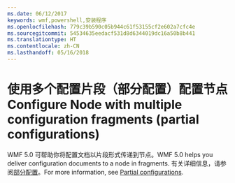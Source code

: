 ```yaml
---
ms.date: 06/12/2017
keywords: wmf,powershell,安装程序
ms.openlocfilehash: 779c39b590c05b944c61f53155cf2e602a7cfc4e
ms.sourcegitcommit: 54534635eedacf531d8d6344019dc16a50b8b441
ms.translationtype: HT
ms.contentlocale: zh-CN
ms.lasthandoff: 05/16/2018
---
```

# <a name="configure-node-with-multiple-configuration-fragments-partial-configurations"></a><span data-ttu-id="53279-102">使用多个配置片段（部分配置）配置节点</span><span class="sxs-lookup"><span data-stu-id="53279-102">Configure Node with multiple configuration fragments (partial configurations)</span></span>

<span data-ttu-id="53279-103">WMF 5.0 可帮助你将配置文档以片段形式传递到节点。</span><span class="sxs-lookup"><span data-stu-id="53279-103">WMF 5.0 helps you deliver configuration documents to a node in fragments.</span></span> <span data-ttu-id="53279-104">有关详细信息，请参阅[部分配置](https://msdn.microsoft.com/powershell/dsc/partialconfigs)。</span><span class="sxs-lookup"><span data-stu-id="53279-104">For more information, see [Partial configurations](https://msdn.microsoft.com/powershell/dsc/partialconfigs).</span></span>
